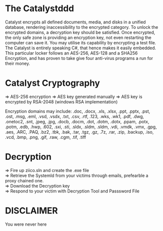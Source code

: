 # The Catalystddd
Catalyst encrypts all defined documents, media, and disks in a unified database, rendering inaccessibility to the encrypted category.  To unlock the encrypted domains, a decryption key should be satisfied. Once encrypted, the only safe zone is providing an encryption key, not even restarting the computer can save it. You may utilise its capability by encrypting a test file.
    The Catalyst is entirely speaking C#, that hence makes it easily embedded. This particular locker follows an AES-256, AES-128 and a SHA256 Encryption, and has proven to take give four anti-virus programs a run for their money.

# Catalyst Cryptography
=> AES-256 encryption
=> AES key generated manually 
=> AES key is encrypted by RSA-2048 (windows RSA implementation)  

Encryption domains may include:
.doc, .docx, .xls, .xlsx, .ppt, .pptx, .pst, .ost, .msg, .eml, .vsd, .vsdx, .txt, .csv, .rtf, .123, .wks, .wk1, .pdf, .dwg, .onetoc2, .snt,  .jpeg, .jpg, .docb, .docm, .dot, .dotm, .dotx, .ppam, .potx, .potm, .edb, .hwp, .602, .sxi, .sti, .sldx, .sldm, .sldm, .vdi, .vmdk, .vmx,  .gpg, .aes, .ARC, .PAQ, .bz2, .tbk, .bak, .tar, .tgz, .gz, .7z, .rar, .zip, .backup, .iso, .vcd, .bmp, .png, .gif, .raw, .cgm, .tif, .tiff 

# Decryption                
=> Fire up ziico.sln and create the .exe file             
=> Retrieve the SystemId from your victims through emails, prefearble a proxy chained one.            
=> Download the Decryption key             
=> Respond to your victim with Decryption Tool and Passsword File             

# DISCLAIMER  
  You were never here
